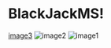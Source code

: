# BlackJackMS!
[image3](https://user-images.githubusercontent.com/100552525/170190163-9f11b658-7d51-4f36-81e7-91d384503668.png)
![image2](https://user-images.githubusercontent.com/100552525/170190186-fab29646-475f-491e-9a3c-39ba235c13fc.png)
![image1](https://user-images.githubusercontent.com/100552525/170190192-24792d85-8174-4071-a2d8-59d5744a4cd9.png)

